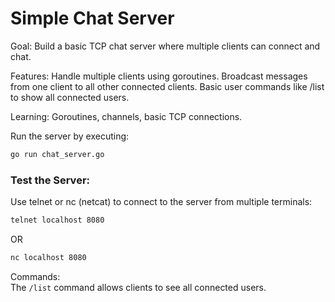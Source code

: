 # Simple Chat Server

Goal: Build a basic TCP chat server where multiple clients can connect and chat.

Features:
Handle multiple clients using goroutines.
Broadcast messages from one client to all other connected clients.
Basic user commands like /list to show all connected users.

Learning: Goroutines, channels, basic TCP connections.

Run the server by executing:
```bash
go run chat_server.go
```

### Test the Server:
Use telnet or nc (netcat) to connect to the server from multiple terminals:
```bash
telnet localhost 8080
```
OR
```bash
nc localhost 8080
```

Commands:\
The `/list` command allows clients to see all connected users.
